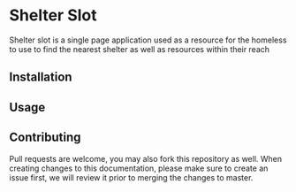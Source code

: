 # Shelter Slot

Shelter slot is a single page application used as a resource for the homeless to use to find the nearest shelter as well as resources within their reach

## Installation





## Usage




## Contributing
Pull requests are welcome, you may also fork this repository as well. When creating changes to this documentation, please make sure to create an issue first, we will review it prior to merging the changes to master.

